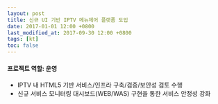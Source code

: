 ```yaml
---
layout: post
title: 신규 UI 기반 IPTV 메뉴제어 플랫폼 도입
date: 2017-01-01 12:00 +0800
last_modified_at: 2017-09-30 12:00 +0800
tags: [kt]
toc: false
---
```


#### 프로젝트 역할: 운영

- IPTV 내 HTML5 기반 서비스/인프라 구축/검증/보안성 검토 수행
- 신규 서비스 모니터링 대시보드(WEB/WAS) 구현을 통한 서비스 안정성 강화